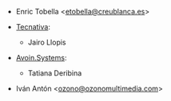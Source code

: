 -   Enric Tobella \<<etobella@creublanca.es>\>

-   [Tecnativa](https://www.tecnativa.com):  
    -   Jairo Llopis

-   [Avoin.Systems](https://avoin.systems/):  
    -   Tatiana Deribina

-   Iván Antón \<<ozono@ozonomultimedia.com>\>
